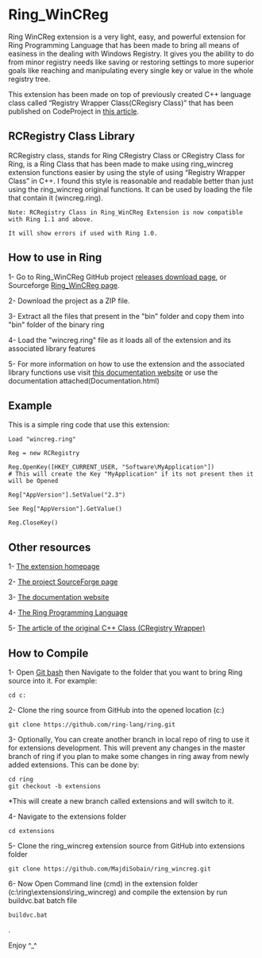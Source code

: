 # Ring_WinCReg

Ring WinCReg extension is a very light, easy, and powerful extension for Ring Programming Language that has been made to bring all means of easiness in the dealing with Windows Registry. It gives you the ability to do from minor registry needs like saving or restoring settings to more superior goals like reaching and manipulating every single key or value in the whole registry tree.

This extension has been made on top of previously created C++ language class called “Registry Wrapper Class(CRegisry Class)” that has been published on CodeProject in [this article](http://www.codeproject.com/Articles/8953/Registry-Wrapper-Class-CRegistry).

## RCRegistry Class Library

RCRegistry class, stands for Ring CRegistry Class or CRegistry Class for Ring, is a Ring Class that has been made to make using ring_wincreg extension functions easier by using the style of using “Registry Wrapper Class” in C++. I found this style is reasonable and readable better than just using the ring_wincreg original functions. It can be used by loading the file that contain it (wincreg.ring).

	Note: RCRegistry Class in Ring_WinCReg Extension is now compatible with Ring 1.1 and above. 
	
	It will show errors if used with Ring 1.0.

## How to use in Ring

1- Go to Ring_WinCReg GitHub project [releases download page](https://github.com/MajdiSobain/ring_wincreg/releases), or Sourceforge [Ring_WinCReg page](https://sourceforge.net/projects/ring-wincreg/).

2- Download the project as a ZIP file.

3- Extract all the files that present in the "bin" folder and copy them into "bin" folder of the binary ring

4- Load the "wincreg.ring" file as it loads all of the extension and its associated library features

5- For more information on how to use the extension and the associated library functions use visit [this documentation website](http://ring-wincreg.sourceforge.net/) or use the documentation attached(Documentation.html)

## Example

This is a simple ring code that use this extension:

    Load "wincreg.ring"
  
    Reg = new RCRegistry
  
    Reg.OpenKey([HKEY_CURRENT_USER, "Software\MyApplication"]) 
    # This will create the Key "MyApplication" if its not present then it will be Opened
  
    Reg["AppVersion"].SetValue("2.3")
	
	See Reg["AppVersion"].GetValue()
  
    Reg.CloseKey()
  

## Other resources

1- [The extension homepage](http://ring-wincreg.sourceforge.net/)

2- [The project SourceForge page](https://sourceforge.net/projects/ring-wincreg/)

3- [The documentation website](http://ring-wincreg.sourceforge.net/docs/)

4- [The Ring Programming Language](http://ring-lang.net/)

5- [The article of the original C++ Class (CRegistry Wrapper)](http://www.codeproject.com/Articles/8953/Registry-Wrapper-Class-CRegistry)
	

## How to Compile

1- Open [Git bash](http://opensourcerer.diy.org/challenge/3) then Navigate to the folder that you want to bring Ring source into it. For example:

	cd c:
	
2- Clone the ring source from GitHub into the opened location (c:)
  
	git clone https://github.com/ring-lang/ring.git
	
3- Optionally, You can create another branch in local repo of ring to use it for extensions development. This will prevent any changes in the master branch of ring if you plan to make some changes in ring away from newly added extensions. This can be done by:
  
	cd ring
	git checkout -b extensions

*This will create a new branch called extensions and will switch to it.

4- Navigate to the extensions folder 

	cd extensions
	
5- Clone the ring_wincreg extension source from GitHub into extensions folder

	git clone https://github.com/MajdiSobain/ring_wincreg.git
	
6- Now Open Command line (cmd) in the extension folder (c:\ring\extensions\ring_wincreg) and compile the extension by run buildvc.bat batch file

	buildvc.bat
	
.

Enjoy ^_^
